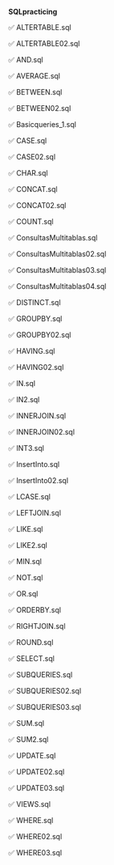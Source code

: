 **SQLpracticing**

✅ ALTERTABLE.sql            

✅ ALTERTABLE02.sql          

✅ AND.sql                   

✅ AVERAGE.sql               

✅ BETWEEN.sql               

✅ BETWEEN02.sql             

✅ Basicqueries_1.sql        

✅ CASE.sql                  

✅ CASE02.sql                

✅ CHAR.sql                  

✅ CONCAT.sql                

✅ CONCAT02.sql              

✅ COUNT.sql                 

✅ ConsultasMultitablas.sql  

✅ ConsultasMultitablas02.sql

✅ ConsultasMultitablas03.sql

✅ ConsultasMultitablas04.sql

✅ DISTINCT.sql              

✅ GROUPBY.sql               

✅ GROUPBY02.sql             

✅ HAVING.sql                

✅ HAVING02.sql              

✅ IN.sql                    

✅ IN2.sql                   

✅ INNERJOIN.sql             

✅ INNERJOIN02.sql           

✅ INT3.sql                  

✅ InsertInto.sql            

✅ InsertInto02.sql          

✅ LCASE.sql                 

✅ LEFTJOIN.sql              

✅ LIKE.sql                  

✅ LIKE2.sql                 

✅ MIN.sql                   

✅ NOT.sql                   

✅ OR.sql                    

✅ ORDERBY.sql               

✅ RIGHTJOIN.sql             

✅ ROUND.sql                 

✅ SELECT.sql                

✅ SUBQUERIES.sql            

✅ SUBQUERIES02.sql          

✅ SUBQUERIES03.sql          

✅ SUM.sql                   

✅ SUM2.sql                  

✅ UPDATE.sql                

✅ UPDATE02.sql              

✅ UPDATE03.sql              

✅ VIEWS.sql                 

✅ WHERE.sql                 

✅ WHERE02.sql               

✅ WHERE03.sql               
